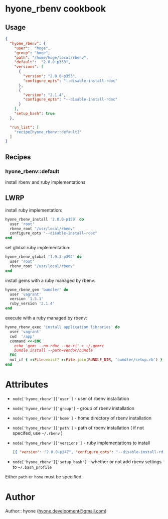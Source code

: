 # hyone_rbenv cookbook

## Usage

```json
{
  "hyone_rbenv": {
    "user":  "hoge",
    "group": "hoge",
    "path": "/home/hoge/local/rbenv",
    "default":  "2.0.0-p353",
    "versions": [
      {
        "version": "2.0.0-p353",
        "configure_opts": "--disable-install-rdoc"
      },
      {
        "version": "2.1.4",
        "configure_opts": "--disable-install-rdoc"
      }
    ],
    "setup_bash": true
  },

  "run_list": [
    "recipe[hyone_rbenv::default]"
  ]
}
```

## Recipes

### hyone_rbenv::default

install rbenv and ruby implementations

## LWRP

install ruby implementation:

```ruby
hyone_rbenv_install '2.0.0-p159' do
  user 'root'
  rbenv_root "/usr/local/rbenv"
  configure_opts "--disable-install-rdoc"
end
```

set global ruby implementation:

```ruby
hyone_rbenv_global '1.9.3-p392' do
  user 'root'
  rbenv_root "/usr/local/rbenv"
end
```

install gems with a ruby managed by rbenv:

```ruby
hyone_rbenv_gem 'bundler' do
  user 'vagrant'
  version '1.5.1'
  ruby_version '2.1.4'
end
```

execute with a ruby managed by rbenv:

```ruby
hyone_rbenv_exec 'install application libraries' do
  user 'vagrant'
  cwd  '/app'
  command <<-EOC
    echo 'gem: --no-rdoc --no-ri' > ~/.gemrc
    bundle install --path=vendor/bundle
  EOC
  not_if { ::File.exist? ::File.join(BUNDLE_DIR, 'bundler/setup.rb') }
end
```

# Attributes

- `node['hyone_rbenv']['user']` - user of rbenv installation

- `node['hyone_rbenv']['group']` - group of rbenv installation

- `node['hyone_rbenv']['home']` - home directory of rbenv installation

- `node['hyone_rbenv']['path']` - path of rbenv installation ( if not specifed, use `~/.rbenv` )

- `node['hyone_rbenv']['versions']` - ruby implementations to install
  ```json
  [{ "version": "2.0.0-p247", "configure_opts": "--disable-install-rdoc" }]
  ```

- `node['hyone_rbenv']['setup_bash']` - whether or not add rbenv settings to `~/.bash_profile`

Either `path` or `home` must be specified.

# Author

Author:: hyone (<hyone.development@gmail.com>)
